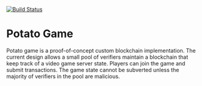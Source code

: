 
[![Build Status](https://travis-ci.org/antonbobkov/potato_game.svg?branch=master)](https://travis-ci.org/antonbobkov/potato_game)

# Potato Game

Potato game is a proof-of-concept custom blockchain implementation.
The current design allows a small pool of verifiers maintain a blockchain that keep track of a video game server state.
Players can join the game and submit transactions.
The game state cannot be subverted unless the majority of verifiers in the pool are malicious.
